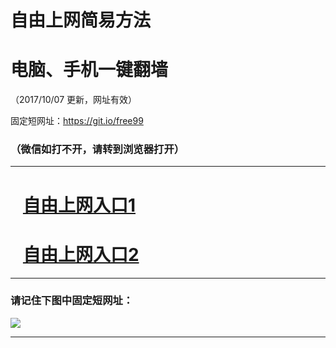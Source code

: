 ﻿# 自由上网简易方法

# 电脑、手机一键翻墙

（2017/10/07 更新，网址有效）

固定短网址：https://git.io/free99

### （微信如打不开，请转到浏览器打开）


***





# &nbsp;&nbsp; <a href="http://ft870022778.fwq-tz-1001.info/fwqtz01.html?t=100700110785 " target="_blank">自由上网入口1</a>
# &nbsp;&nbsp; <a href="http://ft295962602.fwq-tz-1002.info/fwqtz02.html?t=100700130026 " target="_blank">自由上网入口2</a>
***

### 请记住下图中固定短网址：

<img src="https://s3-us-west-2.amazonaws.com/fwq-1001/yjfq-20170905okok.png" /> 


***

